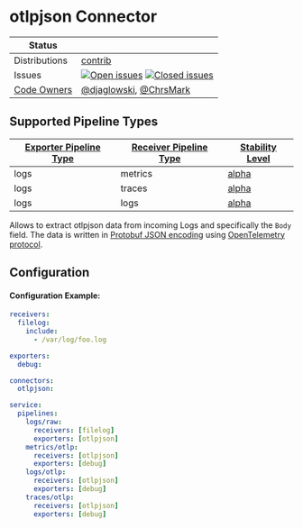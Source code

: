 # otlpjson Connector

<!-- status autogenerated section -->
| Status        |           |
| ------------- |-----------|
| Distributions | [contrib] |
| Issues        | [![Open issues](https://img.shields.io/github/issues-search/open-telemetry/opentelemetry-collector-contrib?query=is%3Aissue%20is%3Aopen%20label%3Aconnector%2Fotlpjson%20&label=open&color=orange&logo=opentelemetry)](https://github.com/GlancingMind/opentelemetry-collector-contrib/issues?q=is%3Aopen+is%3Aissue+label%3Aconnector%2Fotlpjson) [![Closed issues](https://img.shields.io/github/issues-search/open-telemetry/opentelemetry-collector-contrib?query=is%3Aissue%20is%3Aclosed%20label%3Aconnector%2Fotlpjson%20&label=closed&color=blue&logo=opentelemetry)](https://github.com/GlancingMind/opentelemetry-collector-contrib/issues?q=is%3Aclosed+is%3Aissue+label%3Aconnector%2Fotlpjson) |
| [Code Owners](https://github.com/GlancingMind/opentelemetry-collector-contrib/blob/main/CONTRIBUTING.md#becoming-a-code-owner)    | [@djaglowski](https://www.github.com/djaglowski), [@ChrsMark](https://www.github.com/ChrsMark) |

[alpha]: https://github.com/GlancingMind/opentelemetry-collector#alpha
[contrib]: https://github.com/GlancingMind/opentelemetry-collector-releases/tree/main/distributions/otelcol-contrib

## Supported Pipeline Types

| [Exporter Pipeline Type] | [Receiver Pipeline Type] | [Stability Level] |
| ------------------------ | ------------------------ | ----------------- |
| logs | metrics | [alpha] |
| logs | traces | [alpha] |
| logs | logs | [alpha] |

[Exporter Pipeline Type]: https://github.com/GlancingMind/opentelemetry-collector/blob/main/connector/README.md#exporter-pipeline-type
[Receiver Pipeline Type]: https://github.com/GlancingMind/opentelemetry-collector/blob/main/connector/README.md#receiver-pipeline-type
[Stability Level]: https://github.com/GlancingMind/opentelemetry-collector#stability-levels
<!-- end autogenerated section -->

Allows to extract otlpjson data from incoming Logs and specifically the `Body` field.
The data is written in
[Protobuf JSON
encoding](https://developers.google.com/protocol-buffers/docs/proto3#json)
using [OpenTelemetry
protocol](https://github.com/GlancingMind/opentelemetry-proto).

## Configuration

#### Configuration Example:

```yaml
receivers:
  filelog:
    include:
      - /var/log/foo.log

exporters:
  debug:

connectors:
  otlpjson:

service:
  pipelines:
    logs/raw:
      receivers: [filelog]
      exporters: [otlpjson]
    metrics/otlp:
      receivers: [otlpjson]
      exporters: [debug]
    logs/otlp:
      receivers: [otlpjson]
      exporters: [debug]
    traces/otlp:
      receivers: [otlpjson]
      exporters: [debug]
```

[Connectors README]:https://github.com/GlancingMind/opentelemetry-collector/blob/main/connector/README.md
[Exporter Pipeline Type]:https://github.com/GlancingMind/opentelemetry-collector/blob/main/connector/README.md#exporter-pipeline-type
[Receiver Pipeline Type]:https://github.com/GlancingMind/opentelemetry-collector/blob/main/connector/README.md#receiver-pipeline-type
[contrib]:https://github.com/GlancingMind/opentelemetry-collector-releases/tree/main/distributions/otelcol-contrib